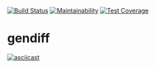 [![Build Status](https://travis-ci.org/AlexP11223/php-project-lvl2.svg?branch=master)](https://travis-ci.org/AlexP11223/php-project-lvl2)
[![Maintainability](https://api.codeclimate.com/v1/badges/beae01838b1d702842ac/maintainability)](https://codeclimate.com/github/AlexP11223/php-project-lvl2/maintainability)
[![Test Coverage](https://api.codeclimate.com/v1/badges/beae01838b1d702842ac/test_coverage)](https://codeclimate.com/github/AlexP11223/php-project-lvl2/test_coverage)

# gendiff

[![asciicast](https://asciinema.org/a/l4zcvNJycAmIUV6um04F6Cklm.svg)](https://asciinema.org/a/l4zcvNJycAmIUV6um04F6Cklm)
